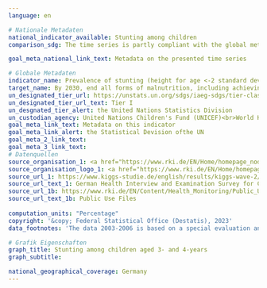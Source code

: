 ```yaml
---
language: en    

# Nationale Metadaten    
national_indicator_available: Stunting among children    
comparison_sdg: The time series is partly compliant with the global metadata.    

goal_meta_national_link_text: Metadata on the presented time series    

# Globale Metadaten    
indicator_name: Prevalence of stunting (height for age <-2 standard deviation from the median of the World Health Organization (WHO) Child Growth Standards) among children under 5 years of age    
target_name: By 2030, end all forms of malnutrition, including achieving, by 2025, the internationally agreed targets on stunting and wasting in children under 5 years of age, and address the nutritional needs of adolescent girls, pregnant and lactating women and older persons    
un_designated_tier_url: https://unstats.un.org/sdgs/iaeg-sdgs/tier-classification/    
un_designated_tier_url_text: Tier I    
un_desgnated_tier_alert: the United Nations Statistics Division    
un_custodian_agency: United Nations Children's Fund (UNICEF)<br>World Health Organization (WHO)    
goal_meta_link_text: Metadata on this indicator    
goal_meta_link_alert: the Statistical Devision ofthe UN    
goal_meta_2_link_text:     
goal_meta_3_link_text:         
# Datenquellen
source_organisation_1: <a href="https://www.rki.de/EN/Home/homepage_node.html" target="_blank"> Robert Koch Institute </a>
source_organisation_logo_1: <a href="https://www.rki.de/EN/Home/homepage_node.html" target="_blank"><img src="https://g205sdgs.github.io/sdg-indicators/public/OrgImgEn/rki.png" alt="Logo rki" style="height:60px; width:148px"/></a>
source_url_1: https://www.kiggs-studie.de/english/results/kiggs-wave-2/journal-of-health-monitoring.html
source_url_text_1: German Health Interview and Examination Survey for Children and Adolescents (KiGGS) – KiGGS Wave 2
source_url_1b: https://www.rki.de/EN/Content/Health_Monitoring/Public_Use_Files/public_use_file_node.html
source_url_text_1b: Public Use Files
    
computation_units: "Percentage"    
copyright: '&copy; Federal Statistical Office (Destatis), 2023'    
data_footnotes: 'The data 2003-2006 is based on a special evaluation and is not publicly available. <br>• The data 2003-2006 is age-standardised prevalences (population status: 31 December 2015).'    

# Grafik Eigenschaften    
graph_title: Stunting among children aged 3- and 4-years
graph_subtitle:     

national_geographical_coverage: Germany    
---
```


<span></span>